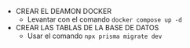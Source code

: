 - CREAR EL DEAMON DOCKER
    - Levantar con el comando ```docker compose up -d```
- CREAR LAS TABLAS DE LA BASE DE DATOS
    -  Usar el comando ```npx prisma migrate dev```